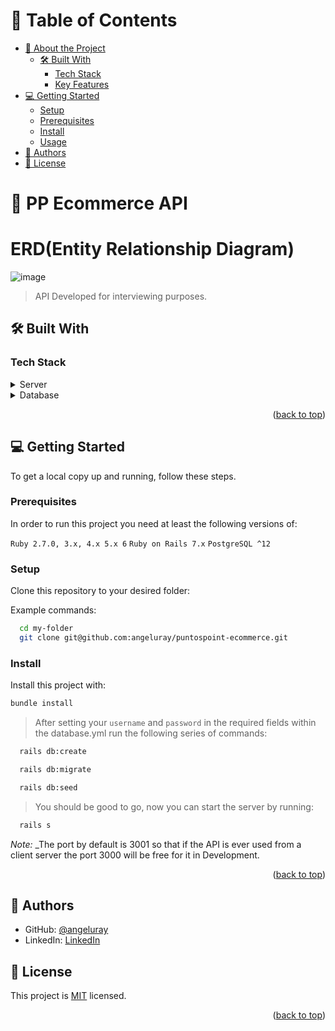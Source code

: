 <a name="readme-top"></a>

<!--

Hello, it's Angel, if you ever like to use this Readme file as a template let me suggest son required sections, feel free to remove the ones that are not listed if you want.

REQUIRED SECTIONS:
- Table of Contents
- About the Project
  - Built With
  - Live Demo
- Getting Started
- Authors
- Future Features
- Contributing
- Show your support
- Acknowledgements
- License

OPTIONAL SECTIONS:
- FAQ

-->

<!-- <div align="center">
<!-- Angel logo section -->
<!-- </div> -->

<!-- TABLE OF CONTENTS -->

# 📗 Table of Contents

- [📖 About the Project](#about-project)
  - [🛠 Built With](#built-with)
    - [Tech Stack](#tech-stack)
    - [Key Features](#key-features)
- [💻 Getting Started](#getting-started)
  - [Setup](#setup)
  - [Prerequisites](#prerequisites)
  - [Install](#install)
  - [Usage](#usage)
- [👥 Authors](#authors)
- [📝 License](#license)

<!-- PROJECT DESCRIPTION -->

# 📖 PP Ecommerce API <a name="about-project"></a>

# ERD(Entity Relationship Diagram)
![image](https://github.com/angeluray/puntospoint-ecommerce/assets/97189760/7397c7dd-e634-4bdc-983a-98b066c84c63)
> API Developed for interviewing purposes.

## 🛠 Built With <a name="built-with"></a>

### Tech Stack <a name="tech-stack"></a>

<details>
  <summary>Server</summary>
  <ul>
    <li><a href="https://rubyonrails.org/">Ruby on Rails 7</a></li>
  </ul>
</details>

<details>
<summary>Database</summary>
  <ul>
    <li><a href="https://www.postgresql.org/">PostgreSQL 15</a></li>
  </ul>
</details>

<!-- Features -->

<p align="right">(<a href="#readme-top">back to top</a>)</p>

## 💻 Getting Started <a name="getting-started"></a>

To get a local copy up and running, follow these steps.

### Prerequisites

In order to run this project you need at least the following versions of:

`Ruby 2.7.0, 3.x, 4.x 5.x 6`
`Ruby on Rails 7.x`
`PostgreSQL ^12`

### Setup

Clone this repository to your desired folder:


Example commands:

```sh
  cd my-folder
  git clone git@github.com:angeluray/puntospoint-ecommerce.git
```

### Install

Install this project with:

````sh
bundle install
````
> After setting your `username` and `password` in the required fields within the database.yml run the following series of commands:

````sh
  rails db:create
````

````sh
  rails db:migrate
````

````sh
  rails db:seed
````
>  You should be good to go, now you can start the server by running:

````sh
  rails s
````
_Note:_ _The port by default is 3001 so that if the API is ever used from a client server the port 3000 will be free for it in Development.

<p align="right">(<a href="#readme-top">back to top</a>)</p>

<!-- AUTHORS -->

## 👥 Authors <a name="authors"></a>

- GitHub: [@angeluray](https://github.com/angeluray)
- LinkedIn: [LinkedIn](https://www.linkedin.com/in/angeluray-jobs/)


## 📝 License <a name="license"></a>

This project is [MIT](./LICENSE) licensed.

<p align="right">(<a href="#readme-top">back to top</a>)</p>

